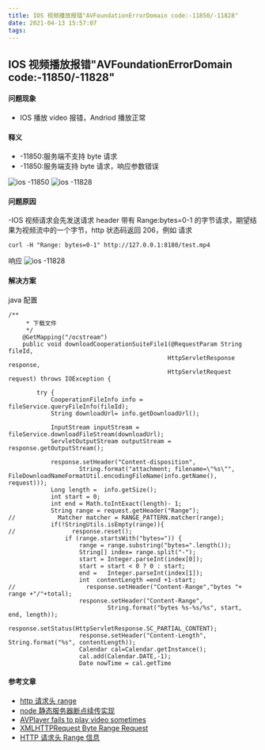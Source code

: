 ```yaml
---
title: IOS 视频播放报错"AVFoundationErrorDomain code:-11850/-11828"
date: 2021-04-13 15:57:07
tags:
---
```


## IOS 视频播放报错"AVFoundationErrorDomain code:-11850/-11828"

#### 问题现象

- IOS 播放 video 报错，Andriod 播放正常

#### 释义

- -11850:服务端不支持 byte 请求
- -11850:服务端支持 byte 请求，响应参数错误

![ios -11850](11850.jpg)
![ios -11828](11828.jpg)

#### 问题原因

-IOS 视频请求会先发送请求 header 带有 Range:bytes=0-1 的字节请求，期望结果为视频流中的一个字节，http 状态码返回 206，例如
请求

```
curl -H "Range: bytes=0-1" http://127.0.0.1:8180/test.mp4
```

响应
![ios -11828](postman.png)

#### 解决方案

java 配置

```
/**
     * 下载文件
     */
    @GetMapping("/ocstream")
    public void downloadCooperationSuiteFile1(@RequestParam String fileId,
                                             HttpServletResponse response,
                                             HttpServletRequest request) throws IOException {

        try {
            CooperationFileInfo info = fileService.queryFileInfo(fileId);
            String downloadUrl= info.getDownloadUrl();

            InputStream inputStream = fileService.downloadFileStream(downloadUrl);
            ServletOutputStream outputStream = response.getOutputStream();

            response.setHeader("Content-disposition",
                    String.format("attachment; filename=\"%s\"", FileDownloadNameFormatUtil.encodingFileName(info.getName(), request)));
            Long length =  info.getSize();
            int start = 0;
            int end = Math.toIntExact(length)- 1;
            String range = request.getHeader("Range");
//            Matcher matcher = RANGE_PATTERN.matcher(range);
            if(!StringUtils.isEmpty(range)){
//                response.reset();
                if (range.startsWith("bytes=")) {
                    range = range.substring("bytes=".length());
                    String[] index= range.split("-");
                    start = Integer.parseInt(index[0]);
                    start = start < 0 ? 0 : start;
                    end =   Integer.parseInt(index[1]);
                    int  contentLength =end +1-start;
//                    response.setHeader("Content-Range","bytes "+ range +"/"+total);
                    response.setHeader("Content-Range",
                            String.format("bytes %s-%s/%s", start, end, length));
                    response.setStatus(HttpServletResponse.SC_PARTIAL_CONTENT);
                    response.setHeader("Content-Length", String.format("%s", contentLength));
                    Calendar cal=Calendar.getInstance();
                    cal.add(Calendar.DATE,-1);
                    Date nowTime = cal.getTime
```

#### 参考文章

- [http 请求头 range](http://www.javashuo.com/article/p-kdnicmse-hx.html)
- [node 静态服务器断点续传实现](https://blog.csdn.net/weixin_33755554/article/details/88055335)
- [AVPlayer fails to play video sometimes](https://stackoverflow.com/questions/33823411/avplayer-fails-to-play-video-sometimes)
- [XMLHTTPRequest Byte Range Request](https://stackoverflow.com/questions/26252896/xmlhttprequest-byte-range-request)
- [HTTP 请求头 Range 信息](http://www.cocoachina.com/articles/51686)
